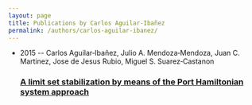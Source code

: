 ```yaml
---
layout: page
title: Publications by Carlos Aguilar‐Ibañez
permalink: /authors/carlos-aguilar-ibanez/
---
```


<ul class="post-list">
<li><span class='post-meta'>2015 -- Carlos Aguilar‐Ibañez, Julio A. Mendoza‐Mendoza, Juan C. Martinez, Jose de Jesus Rubio, Miguel S. Suarez‐Castanon</span><h3><a class='post-link' href='../../a-limit-set-stabilization-by-means-of-the-port-hamiltonian-system-approach'>A limit set stabilization by means of the Port Hamiltonian system approach</a></h3></li>

</ul>
